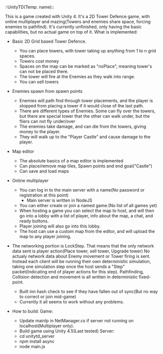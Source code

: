 ::UnityTD(Temp. name)::

This is a game created with Unity 4. It's a 2D Tower Defence game, with online multiplayer and mazing(Towers and enemies share space, forcing enemies to pathfind).
It's currently unfinished, only having the basic capabilities, but no actual game on top of it.
What is implemented:

- Basic 2D Grid based Tower Defence.
  - You can place towers, with tower taking up anything from 1 to n grid spaces.
  - Towers cost money
  - Spaces on the map can be marked as "noPlace", meaning tower's can not be placed there.
  - The tower will fire at the Enemies as they walk into range.
  - You can sell towers

- Enemies spawn from spawn points
  - Enemies will path find through tower placements, and the player is stopped from placing a tower if it would close of the last path.
  - There are different types of Enemies. Some can fly over the towers, but there are special tower that the other can walk under, but the fliers can not fly under/over
  - The enemies take damage, and can die from the towers, giving money to the player.
  - They will walk up to the "Player Castle" and cause damage to the player.

- Map editor
  - The absolute basics of a map editor is implemented
  - Can place/remove map tiles, Spawn points and end goal("Castle")
  - Can save and load maps

- Online multiplayer
  - You can log in to the main server with a name(No password or registration at this point)
    - Main server is written in NodeJS
  - You can either create or join a named game.(No list of all games yet)
  - When hosting a game you can select the map to host, and will then go into a lobby with a list of player, info about the map, a chat, and ready buttons.
  - Player joining will also go into this lobby.
  - The host can use a custom map from the editor, and will upload the map to any player joining.

- The networking portion is LockStep. That means that the only network data sent is player action(Place tower, sell tower, Upgrade tower)
No actualy network data about Enemy movement or Tower firing is sent. 
Instead each client will be running their own deterministic simulation, taking one simulation step once the host sends a "Step" packet(Indicating end of player actions for this step).
Pathfinding, Collision detection and movement is all written in deterministic fixed-point.
  - Built inn hash check to see if they have fallen out of sync(But no way to correct or join mid-game)
  - Currently it all seems to work without any problems.
  
- How to build:
Game:
  - Update mainIp in NetManager.cs if server not running on localhost(Multiplayer only).
  - Build game using Unity 4.5(Last tested)
Server:
  - cd unitytd_server
  - npm install async
  - node main.js
